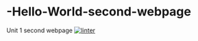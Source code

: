 # -Hello-World-second-webpage
Unit 1 second webpage
[![linter](https://github.com/MmeiyuC/-Hello-World-second-webpage/workflows/linter/badge.svg)](https://github.com/marketplace/actions/super-linter)     
